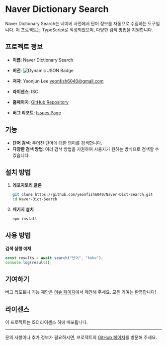 # Naver Dictionary Search

Naver Dictionary Search는 네이버 사전에서 단어 정보를 자동으로 수집하는 도구입니다. 이 프로젝트는 TypeScript로 작성되었으며, 다양한 검색 방법을 지원합니다.

## 프로젝트 정보

-  **이름**: Naver Dictionary Search
-  **버전**: ![Dynamic JSON Badge](https://img.shields.io/badge/dynamic/json?url=https%3A%2F%2Fraw.githubusercontent.com%2Fyeonfish6040%2FNaver-Dict-Search%2Frefs%2Fheads%2Fmain%2Fpackage.json&query=version&label=version)

-  **저자**: Yeonjun Lee <yeonfish6040@gmail.com>
-  **라이센스**: ISC
-  **홈페이지**: [GitHub Repository](https://github.com/yeonfish6040/Naver-Dict-Search![img.png](img.png)#readme)
-  **버그 리포트**: [Issues Page](https://github.com/yeonfish6040/Naver-Dict-Search/issues)

## 기능

-  **단어 검색**: 주어진 단어에 대한 의미를 검색합니다.
-  **다양한 검색 방법**: 여러 검색 방법을 지원하여 사용자가 원하는 방식으로 검색할 수 있습니다.

## 설치 방법

1. **레포지토리 클론**
   ```bash
   git clone https://github.com/yeonfish6040/Naver-Dict-Search.git
   cd Naver-Dict-Search
   ```

2. **패키지 설치**
   ```bash
   npm install
   ```

## 사용 방법
**검색 실행 예제**
   ```typescript
   const results = await search("단어", "koko");
   console.log(results);
   ```

## 기여하기

버그 리포트나 기능 제안은 [이슈 페이지](https://github.com/yeonfish6040/Naver-Dict-Search/issues)에서 제안해 주세요. 모든 기여는 환영합니다!

## 라이센스

이 프로젝트는 ISC 라이센스 하에 배포됩니다.

---

문의 사항이나 추가 정보가 필요하시면, 프로젝트의 [GitHub 페이지](https://github.com/yeonfish6040/Naver-Dict-Search)를 방문해 주세요.
